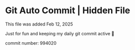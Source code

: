 # Git Auto Commit | Hidden File

This file was added Feb 12, 2025

Just for fun and keeping my daily git commit active 🤪

commit number: 994020
